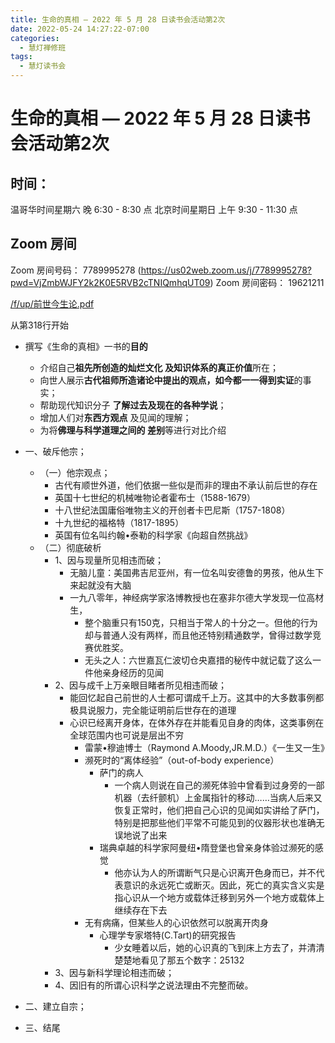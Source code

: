 ```yaml
---
title: 生命的真相 — 2022 年 5 月 28 日读书会活动第2次
date: 2022-05-24 14:27:22-07:00
categories:
  - 慧灯禅修班
tags:
  - 慧灯读书会
---
```

# 生命的真相 — 2022 年 5 月 28 日读书会活动第2次

## 时间：

温哥华时间星期六 晚 6:30 - 8:30 点
北京时间星期日 上午 9:30 - 11:30 点

## Zoom 房间

Zoom 房间号码： 7789995278 (https://us02web.zoom.us/j/7789995278?pwd=VjZmbWJFY2k2K0E5RVB2cTNIQmhqUT09)
Zoom 房间密码： 19621211


[/f/up/前世今生论.pdf](https://s3.ap-northeast-1.wasabisys.com/hdcx/hdv/f/up/前世今生论.pdf)

从第318行开始


- 撰写《生命的真相》一书的**目的**
  - 介绍自己**祖先所创造的灿烂文化
及知识体系的真正价值**所在；
  - 向世人展示**古代祖师所造诸论中提出的观点，如今都一一得到实证**的事实；
  - 帮助现代知识分子
**了解过去及现在的各种学说**；
  - 增加人们对**东西方观点**
及见闻的理解；
  - 为将**佛理与科学道理之间的
差别**等进行对比介绍

- 一、破斥他宗；
  - （一）他宗观点；
    - 古代有顺世外道，他们依据一些似是而非的理由不承认前后世的存在
    - 英国十七世纪的机械唯物论者霍布士（1588-1679）
    - 十八世纪法国庸俗唯物主义的开创者卡巴尼斯（1757-1808）
    - 十九世纪的福格特（1817-1895）
    - 英国有位名叫约翰•泰勒的科学家《向超自然挑战》
  - （二）彻底破析
    - 1、因与现量所见相违而破；
      - 无脑儿童：美国弗吉尼亚州，有一位名叫安德鲁的男孩，他从生下来起就没有大脑
      - 一九八零年，神经病学家洛博教授也在塞非尔德大学发现一位高材生，
        - 整个脑重只有150克，只相当于常人的十分之一。但他的行为却与普通人没有两样，而且他还特别精通数学，曾得过数学竞赛优胜奖。
        - 无头之人：六世嘉瓦仁波切仓央嘉措的秘传中就记载了这么一件他亲身经历的见闻
    - 2、因与成千上万亲眼目睹者所见相违而破；
      - 能回忆起自己前世的人士都可谓成千上万。这其中的大多数事例都极具说服力，完全能证明前后世存在的道理
      - 心识已经离开身体，在体外存在并能看见自身的肉体，这类事例在全球范围内也可说是层出不穷
        - 雷蒙•穆迪博士（Raymond A.Moody,JR.M.D.）《一生又一生》
        - 濒死时的“离体经验”（out-of-body experience）
          - 萨门的病人
            - 一个病人则说在自己的濒死体验中曾看到过身旁的一部机器（去纤颤机）上金属指针的移动……当病人后来又恢复正常时，他们把自己心识的见闻如实讲给了萨门，特别是把那些他们平常不可能见到的仪器形状也准确无误地说了出来
          - 瑞典卓越的科学家阿曼纽•隋登堡也曾亲身体验过濒死的感觉
            - 他亦认为人的所谓断气只是心识离开色身而已，并不代表意识的永远死亡或断灭。因此，死亡的真实含义实是指心识从一个地方或载体迁移到另外一个地方或载体上继续存在下去
        - 无有病痛，但某些人的心识依然可以脱离开肉身
          - 心理学专家塔特(C.Tart)的研究报告
            - 少女睡着以后，她的心识真的飞到床上方去了，并清清楚楚地看见了那五个数字：25132
    - 3、因与新科学理论相违而破；
    - 4、因旧有的所谓心识科学之说法理由不完整而破。
- 二、建立自宗；
- 三、结尾